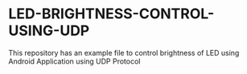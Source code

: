 # LED-BRIGHTNESS-CONTROL-USING-UDP
This repository has an example file to control brightness of LED  using Android Application using UDP Protocol



